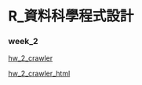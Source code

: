 # R_資料科學程式設計

### week_2

[hw_2_crawler](https://github.com/bryan051003/csx_rproject/tree/master/week_2/hw_2/hw_2_crawler)

[hw_2_crawler_html](https://bryan051003.github.io/csx_rproject/week_2/hw_2/hw_2_crawler/IMDbRCrawler.html)
